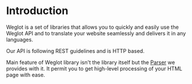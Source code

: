 # Introduction

Weglot is a set of libraries that allows you to quickly and easily use the Weglot API and to translate your website seamlessly and delivers it in any languages. 

Our API is following REST guidelines and is HTTP based.

Main feature of Weglot library isn't the library itself but the [Parser](#parser) we provides with it. It permit you to get high-level processing of your HTML page with ease.